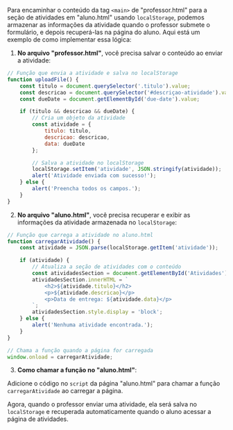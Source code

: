 Para encaminhar o conteúdo da tag `<main>` de "professor.html" para a seção de atividades em "aluno.html" usando `localStorage`, podemos armazenar as informações da atividade quando o professor submete o formulário, e depois recuperá-las na página do aluno. Aqui está um exemplo de como implementar essa lógica:

1. **No arquivo "professor.html"**, você precisa salvar o conteúdo ao enviar a atividade:

```javascript
// Função que envia a atividade e salva no localStorage
function uploadFile() {
    const titulo = document.querySelector('.titulo').value;
    const descricao = document.querySelector('#descriçao-atividade').value;
    const dueDate = document.getElementById('due-date').value;

    if (titulo && descricao && dueDate) {
        // Cria um objeto da atividade
        const atividade = {
            titulo: titulo,
            descricao: descricao,
            data: dueDate
        };

        // Salva a atividade no localStorage
        localStorage.setItem('atividade', JSON.stringify(atividade));
        alert('Atividade enviada com sucesso!');
    } else {
        alert('Preencha todos os campos.');
    }
}
```

2. **No arquivo "aluno.html"**, você precisa recuperar e exibir as informações da atividade armazenada no `localStorage`:

```javascript
// Função que carrega a atividade no aluno.html
function carregarAtividade() {
    const atividade = JSON.parse(localStorage.getItem('atividade'));

    if (atividade) {
        // Atualiza a seção de atividades com o conteúdo
        const atividadesSection = document.getElementById('Atividades');
        atividadesSection.innerHTML = `
            <h2>${atividade.titulo}</h2>
            <p>${atividade.descricao}</p>
            <p>Data de entrega: ${atividade.data}</p>
        `;
        atividadesSection.style.display = 'block';
    } else {
        alert('Nenhuma atividade encontrada.');
    }
}

// Chama a função quando a página for carregada
window.onload = carregarAtividade;
```

3. **Como chamar a função no "aluno.html"**:

Adicione o código no `script` da página "aluno.html" para chamar a função `carregarAtividade` ao carregar a página.

Agora, quando o professor enviar uma atividade, ela será salva no `localStorage` e recuperada automaticamente quando o aluno acessar a página de atividades.